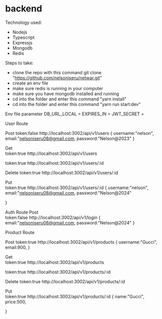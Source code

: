 # backend
Technology used:
* Nodejs
* Typescript
* Expressjs
* Mongodb
* Redis

Steps to take: 
* clone the repo with this command git clone "https://github.com/nelsoniseru/netwar.git"
* create an env file
* make sure redis is running in your computer
* make sure you have mongodb installed and running
* cd into the folder and enter this command "yarn install"
* cd into the folder and enter this command "yarn run start:dev"

Env file parameter
DB_URL_LOCAL = 
EXPIRES_IN =
JWT_SECRET =

User Route

Post 
token:false
http://localhost:3002/api/v1/users {
    username:"nelson",
    email:"nelsoniseru08@gmail.com,
    password:"Nelson@2023"
}

Get  
token:true
http://localhost:3002/api/v1/users

token:true
http://localhost:3002/api/v1/users/:id

Delete
token:true
http://localhost:3002/api/v1/users/:id

Put  
token:true
http://localhost:3002/api/v1/users/:id {
    username:"nelson",
    email:"nelsoniseru08@gmail.com,
    password:"Nelson@2024"
   
}


Auth Route
Post  
token:false
http://localhost:3002/api/v1/login {
    email:"nelsoniseru08@gmail.com,
    password:"Nelson@2024"
}

Product Route


Post 
token:true
http://localhost:3002/api/v1/products {
    username:"Gucci",
    email:900,
}

Get  
token:true
http://localhost:3002/api/v1/products

token:true
http://localhost:3002/api/v1/products/:id

Delete
token:true
http://localhost:3002/api/v1/products/:id

Put  
token:true
http://localhost:3002/api/v1/products/:id {
    name:"Gucci",
    price:500,
   
}
